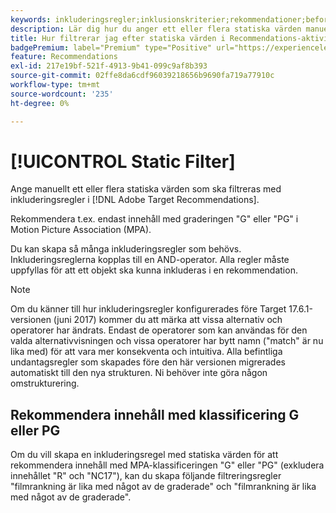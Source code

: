 ```yaml
---
keywords: inkluderingsregler;inklusionskriterier;rekommendationer;befordran;kampanjer;dynamisk filtrering;statiskt;statiskt filter
description: Lär dig hur du anger ett eller flera statiska värden manuellt för att filtrera med inkluderingsregler i Adobe [!DNL Target] Recommendations.
title: Hur filtrerar jag efter statiska värden i Recommendations-aktiviteter?
badgePremium: label="Premium" type="Positive" url="https://experienceleague.adobe.com/docs/target/using/introduction/intro.html?lang=en#premium newtab=true" tooltip="Se vad som ingår i Target Premium."
feature: Recommendations
exl-id: 217e19bf-521f-4913-9b41-099c9af8b393
source-git-commit: 02ffe8da6cdf96039218656b9690fa719a77910c
workflow-type: tm+mt
source-wordcount: '235'
ht-degree: 0%

---
```


# [!UICONTROL Static Filter]

Ange manuellt ett eller flera statiska värden som ska filtreras med inkluderingsregler i [!DNL Adobe Target Recommendations].

Rekommendera t.ex. endast innehåll med graderingen &quot;G&quot; eller &quot;PG&quot; i Motion Picture Association (MPA).

Du kan skapa så många inkluderingsregler som behövs. Inkluderingsreglerna kopplas till en AND-operator. Alla regler måste uppfyllas för att ett objekt ska kunna inkluderas i en rekommendation.

>[!NOTE]
>
>Om du känner till hur inkluderingsregler konfigurerades före Target 17.6.1-versionen (juni 2017) kommer du att märka att vissa alternativ och operatorer har ändrats. Endast de operatorer som kan användas för den valda alternativvisningen och vissa operatorer har bytt namn (&quot;match&quot; är nu lika med) för att vara mer konsekventa och intuitiva. Alla befintliga undantagsregler som skapades före den här versionen migrerades automatiskt till den nya strukturen. Ni behöver inte göra någon omstrukturering.

## Rekommendera innehåll med klassificering G eller PG

Om du vill skapa en inkluderingsregel med statiska värden för att rekommendera innehåll med MPA-klassificeringen &quot;G&quot; eller &quot;PG&quot; (exkludera innehållet &quot;R&quot; och &quot;NC17&quot;), kan du skapa följande filtreringsregler &quot;filmrankning är lika med något av de graderade&quot; och &quot;filmrankning är lika med något av de graderade&quot;.
